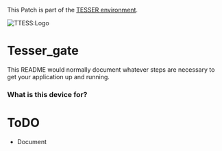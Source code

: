 This Patch is part of the [TESSER environment](https://bitbucket.org/AdrianArtacho/tesserakt/src/master/).

![TTESS:Logo](https://bitbucket.org/AdrianArtacho/tesserakt/raw/HEAD/TESSER_logo.png)

# Tesser_gate #

This README would normally document whatever steps are necessary to get your application up and running.

### What is this device for? ###


# ToDO #

* Document